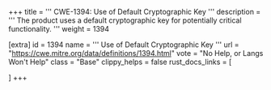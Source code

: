 +++
title = '''
CWE-1394: Use of Default Cryptographic Key
'''
description	= '''
The product uses a default cryptographic key for potentially critical functionality.
'''
weight = 1394

[extra]
id = 1394
name = '''
Use of Default Cryptographic Key
'''
url = "https://cwe.mitre.org/data/definitions/1394.html"
vote = "No Help, or Langs Won't Help"
class = "Base"
clippy_helps = false
rust_docs_links = [
	
]
+++
